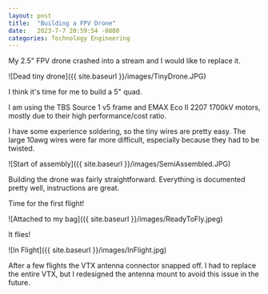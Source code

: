 ```yaml
---
layout: post
title:  "Building a FPV Drone"
date:   2023-7-7 20:59:54 -0800
categories: Technology Engineering
---
```


My 2.5" FPV drone crashed into a stream and I would like to replace it.

![Dead tiny drone]({{ site.baseurl }}/images/TinyDrone.JPG)

I think it's time for me to build a 5" quad.

I am using the TBS Source 1 v5 frame and EMAX Eco II 2207 1700kV motors,
mostly due to their high performance/cost ratio.

I have some experience soldering, so the tiny wires are pretty easy. The
large 10awg wires were far more difficult, especially because they had
to be twisted.

![Start of assembly]({{ site.baseurl }}/images/SemiAssembled.JPG)

Building the drone was fairly straightforward. Everything is documented
pretty well, instructions are great.

Time for the first flight!

![Attached to my bag]({{ site.baseurl }}/images/ReadyToFly.jpeg)

It flies! 

![In Flight]({{ site.baseurl }}/images/InFlight.jpg)

After a few flights the VTX antenna connector snapped off. I had to
replace the entire VTX, but I redesigned the antenna mount to avoid
this issue in the future.
